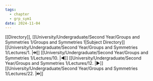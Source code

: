 ```yaml
---
tags:
  - chapter
  - grp_sym1
date: 2024-11-04
---
```

[[Directory]], [[University/Undergraduate/Second Year/Groups and Symmetries 1/Groups and Symmetries 1|Subject Directory]]
[[University/Undergraduate/Second Year/Groups and Symmetries 1/Lectures/1. |🞀🞀]] [[University/Undergraduate/Second Year/Groups and Symmetries 1/Lectures/10. |◀]] [[University/Undergraduate/Second Year/Groups and Symmetries 1/Lectures/12. |▶]] [[University/Undergraduate/Second Year/Groups and Symmetries 1/Lectures/22. |🞂🞂]]
# 
## 
### 
